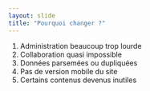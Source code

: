 ```yaml
---
layout: slide
title: "Pourquoi changer ?"
---
```

1. Administration beaucoup trop lourde
2. Collaboration quasi impossible
3. Données parsemées ou dupliquées
4. Pas de version mobile du site
5. Certains contenus devenus inutiles
